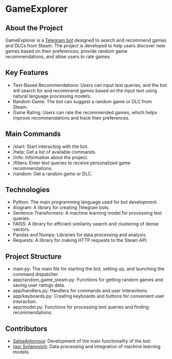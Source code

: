 # GameExplorer


## About the Project

GameExplorer is a [Telegram bot](https://t.me/Game_Explorer_Bot) designed to search and recommend games and DLCs from Steam. The project is developed to help users discover new games based on their preferences, provide random game recommendations, and allow users to rate games.

## Key Features

- Text-Based Recommendations: Users can input text queries, and the bot will search for and recommend games based on the input text using natural language processing models.
- Random Game: The bot can suggest a random game or DLC from Steam.
- Game Rating: Users can rate the recommended games, which helps improve recommendations and track their preferences.


## Main Commands

- /start: Start interacting with the bot.
- /help: Get a list of available commands.
- /info: Information about the project.
- /filters: Enter text queries to receive personalized game recommendations.
- /random: Get a random game or DLC.

## Technologies

- Python: The main programming language used for bot development.
- Aiogram: A library for creating Telegram bots.
- Sentence Transformers: A machine learning model for processing text queries.
- FAISS: A library for efficient similarity search and clustering of dense vectors.
- Pandas and Numpy: Libraries for data processing and analysis.
- Requests: A library for making HTTP requests to the Steam API.

## Project Structure

- main.py: The main file for starting the bot, setting up, and launching the command dispatcher.
- app/random_game_steam.py: Functions for getting random games and saving user ratings data.
- app/handlers.py: Handlers for commands and user interactions.
- app/keyboards.py: Creating keyboards and buttons for convenient user interaction.
- app/model.py: Functions for processing text queries and finding recommendations.

## Contributors

- [SainaAntonova](https://github.com/SainaAntonova): Development of the main functionality of the bot.
- [Igor Svilanovich](https://github.com/svilanovich): Data processing and integration of machine learning models.

